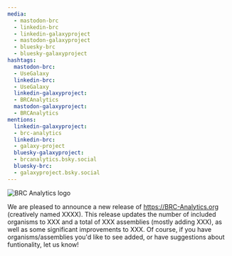```yaml
---
media:
  - mastodon-brc
  - linkedin-brc
  - linkedin-galaxyproject
  - mastodon-galaxyproject
  - bluesky-brc
  - bluesky-galaxyproject
hashtags:
  mastodon-brc:
  - UseGalaxy
  linkedin-brc:
  - UseGalaxy
  linkedin-galaxyproject:
  - BRCAnalytics
  mastodon-galaxyproject:
  - BRCAnalytics
mentions:
  linkedin-galaxyproject:
  - brc-analytics 
  linkedin-brc:
  - galaxy-project
  bluesky-galaxyproject:
  - brcanalytics.bsky.social
  bluesky-brc:
  - galaxyproject.bsky.social
---
```

![BRC Analytics logo](https://galaxyproject.org/images/logos/brc.png)

We are pleased to announce a new release of https://BRC-Analytics.org (creatively named XXXX). This release updates the number of included organisms to XXX and a total of XXX assemblies (mostly adding XXX), as well as some significant improvements to XXX. Of course, if you have organisms/assemblies you'd like to see added, or have suggestions about funtionality, let us know!
